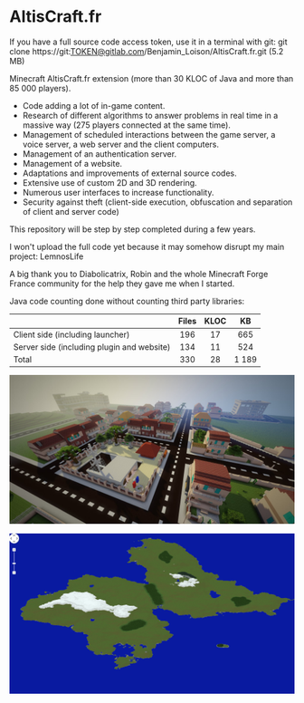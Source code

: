 # AltisCraft.fr

If you have a full source code access token, use it in a terminal with git: git clone https://git:TOKEN@gitlab.com/Benjamin_Loison/AltisCraft.fr.git (5.2 MB)

Minecraft AltisCraft.fr extension (more than 30 KLOC of Java and more than 85 000 players).

- Code adding a lot of in-game content.
- Research of different algorithms to answer problems in real time in a massive way (275 players connected at the same time).
- Management of scheduled interactions between the game server, a voice server, a web server and the client computers.
- Management of an authentication server.
- Management of a website.
- Adaptations and improvements of external source codes.
- Extensive use of custom 2D and 3D rendering.
- Numerous user interfaces to increase functionality.
- Security against theft (client-side execution, obfuscation and separation of client and server code)

This repository will be step by step completed during a few years.

I won't upload the full code yet because it may somehow disrupt my main project: LemnosLife

<!-- Toute reprise du code doit impliquer une remarque à l'utilisateur finale que vous avez utilisé mon code. Ceci peut passer par un fichier texte téléchargé sur chaque ordinateur utilisant mon code.

Vous ne pouvez faire de l'argent de n'importe quelle manière avec mon code.
Je considère qu'utiliser mon code dans un projet rend l'entièreté du projet gratuit, cependant je peux tolérer que ce ne soit pas le cas tant que mon code ne soit pas un facteur important de la popularité de votre projet.

J'invite le développeur à comprendre, tester et modifier.
Toute utilisation abusive de littéralement copier-coller sera punie, des modifications de la charte graphique sont par exemple un moyen de contourner ce critère.) -->

<!-- Merci aux plus de 85 000 joueurs qui ont joué sur mon serveur avec cette extension. -->

<!-- Note: Ce code source peut daté et je ne suis pas fière de certaines parties. C'était mon tout premier projet d'informatique et c'est pour ce projet que mon engouement pour la programmation a débuté.  Quelques rares parties peuvent provenir de Flan's Mod et ThirstMod (j'ai fait mon maximum pour éviter de reuploader une partie de leurs codes).-->

A big thank you to Diabolicatrix, Robin and the whole Minecraft Forge France community for the help they gave me when I started.

Java code counting done without counting third party libraries:

|                                            | Files | KLOC | KB    |
| -------------------------------------------|:-----:|:----:|:-----:|
| Client side (including launcher)           | 196   | 17   | 665   |
| Server side (including plugin and website) | 134   | 11   | 524   |
| Total                                      | 330   | 28   | 1 189 |

![alt text](https://raw.githubusercontent.com/Benjamin-Loison/AltisCraft.fr/master/Website/Images/12.png)

![alt text](https://raw.githubusercontent.com/Benjamin-Loison/AltisCraft.fr/master/Website/Images/11.png)
